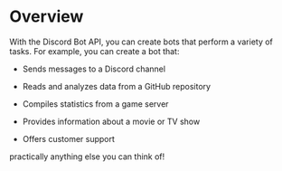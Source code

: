 # Overview
      
With the Discord Bot API, you can create bots that perform a variety of tasks. For example, you can create a bot that:

- Sends messages to a Discord channel

- Reads and analyzes data from a GitHub repository

- Compiles statistics from a game server

- Provides information about a movie or TV show

- Offers customer support

 practically anything else you can think of!